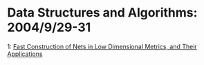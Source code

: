 # Data Structures and Algorithms: 2004/9/29-31  
1: [Fast Construction of Nets in Low Dimensional Metrics, and Their  Applications](https://doi.org/10.48550/arXiv.cs/0409057)  